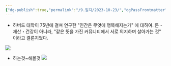 ```yaml
---
{"dg-publish":true,"permalink":"/9.일지/2023-10-23/","dgPassFrontmatter":true,"noteIcon":""}
---
```


- 하버드 대학이 75년에 걸쳐 연구한 "인간은 무엇에 행복해지는가" 에 대하여. 돈・재산・건강이 아니라, "같은 뜻을 가진 커뮤니티에서 서로 의지하며 살아가는 것" 이라고 결론지었다.

![](https://i.imgur.com/ZcOOJxU.png)

- 하는것~해볼것
![](https://i.imgur.com/BfiK9E9.png)
